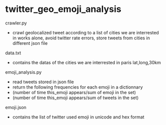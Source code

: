 # twitter_geo_emoji_analysis

crawler.py
- crawl geolocalized tweet according to a list of cities we are interrested in
works alone, avoid twitter rate errors, store tweets from cities in different json file

data.txt
- contains the datas of the cities we are interrested in
paris lat,long,30km

emoji_analysis.py
- read tweets stored in json file
- return the following frequencies for each emoji in a dictionnary
- (number of time this_emoji appears/sum of emoji in the set)
- (number of time this_emoji appears/sum of tweets in the set)

emoji.json
- contains the list of twitter used emoji in unicode and hex format
